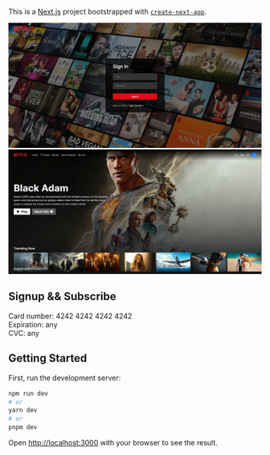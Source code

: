This is a [Next.js](https://nextjs.org/) project bootstrapped with [`create-next-app`](https://github.com/vercel/next.js/tree/canary/packages/create-next-app).

<img src="./readmePictures/loginScreen.png">
<img src="./readmePictures/homepageScreen.png">

## Signup && Subscribe

Card number: 4242 4242 4242 4242<br>
Expiration: any<br>
CVC: any

## Getting Started

First, run the development server:

```bash
npm run dev
# or
yarn dev
# or
pnpm dev
```

Open [http://localhost:3000](http://localhost:3000) with your browser to see the result.
